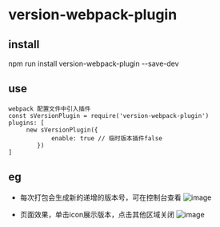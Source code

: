 # version-webpack-plugin
## install
npm run install version-webpack-plugin --save-dev
## use
```
webpack 配置文件中引入插件
const sVersionPlugin = require('version-webpack-plugin')
plugins: [
     new sVersionPlugin({
            enable: true // 临时版本插件false
        })
]
```
## eg

- 每次打包会生成新的递增的版本号，可在控制台查看
![image](http://static.daojia.com/assets/project/tosimple-pic/console123_1512788951737.jpeg)

- 页面效果，单击icon展示版本，点击其他区域关闭
![image](http://static.daojia.com/assets/project/tosimple-pic/console246_1512788951721.jpeg)
